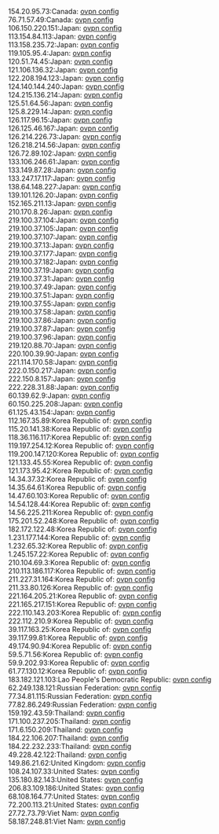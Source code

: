 154.20.95.73:Canada: [ovpn config](vpn/154_20_95_73.ovpn)  
76.71.57.49:Canada: [ovpn config](vpn/76_71_57_49.ovpn)  
106.150.220.151:Japan: [ovpn config](vpn/106_150_220_151.ovpn)  
113.154.84.113:Japan: [ovpn config](vpn/113_154_84_113.ovpn)  
113.158.235.72:Japan: [ovpn config](vpn/113_158_235_72.ovpn)  
119.105.95.4:Japan: [ovpn config](vpn/119_105_95_4.ovpn)  
120.51.74.45:Japan: [ovpn config](vpn/120_51_74_45.ovpn)  
121.106.136.32:Japan: [ovpn config](vpn/121_106_136_32.ovpn)  
122.208.194.123:Japan: [ovpn config](vpn/122_208_194_123.ovpn)  
124.140.144.240:Japan: [ovpn config](vpn/124_140_144_240.ovpn)  
124.215.136.214:Japan: [ovpn config](vpn/124_215_136_214.ovpn)  
125.51.64.56:Japan: [ovpn config](vpn/125_51_64_56.ovpn)  
125.8.229.14:Japan: [ovpn config](vpn/125_8_229_14.ovpn)  
126.117.96.15:Japan: [ovpn config](vpn/126_117_96_15.ovpn)  
126.125.46.167:Japan: [ovpn config](vpn/126_125_46_167.ovpn)  
126.214.226.73:Japan: [ovpn config](vpn/126_214_226_73.ovpn)  
126.218.214.56:Japan: [ovpn config](vpn/126_218_214_56.ovpn)  
126.72.89.102:Japan: [ovpn config](vpn/126_72_89_102.ovpn)  
133.106.246.61:Japan: [ovpn config](vpn/133_106_246_61.ovpn)  
133.149.87.28:Japan: [ovpn config](vpn/133_149_87_28.ovpn)  
133.247.17.117:Japan: [ovpn config](vpn/133_247_17_117.ovpn)  
138.64.148.227:Japan: [ovpn config](vpn/138_64_148_227.ovpn)  
139.101.126.20:Japan: [ovpn config](vpn/139_101_126_20.ovpn)  
152.165.211.13:Japan: [ovpn config](vpn/152_165_211_13.ovpn)  
210.170.8.26:Japan: [ovpn config](vpn/210_170_8_26.ovpn)  
219.100.37.104:Japan: [ovpn config](vpn/219_100_37_104.ovpn)  
219.100.37.105:Japan: [ovpn config](vpn/219_100_37_105.ovpn)  
219.100.37.107:Japan: [ovpn config](vpn/219_100_37_107.ovpn)  
219.100.37.13:Japan: [ovpn config](vpn/219_100_37_13.ovpn)  
219.100.37.177:Japan: [ovpn config](vpn/219_100_37_177.ovpn)  
219.100.37.182:Japan: [ovpn config](vpn/219_100_37_182.ovpn)  
219.100.37.19:Japan: [ovpn config](vpn/219_100_37_19.ovpn)  
219.100.37.31:Japan: [ovpn config](vpn/219_100_37_31.ovpn)  
219.100.37.49:Japan: [ovpn config](vpn/219_100_37_49.ovpn)  
219.100.37.51:Japan: [ovpn config](vpn/219_100_37_51.ovpn)  
219.100.37.55:Japan: [ovpn config](vpn/219_100_37_55.ovpn)  
219.100.37.58:Japan: [ovpn config](vpn/219_100_37_58.ovpn)  
219.100.37.86:Japan: [ovpn config](vpn/219_100_37_86.ovpn)  
219.100.37.87:Japan: [ovpn config](vpn/219_100_37_87.ovpn)  
219.100.37.96:Japan: [ovpn config](vpn/219_100_37_96.ovpn)  
219.120.88.70:Japan: [ovpn config](vpn/219_120_88_70.ovpn)  
220.100.39.90:Japan: [ovpn config](vpn/220_100_39_90.ovpn)  
221.114.170.58:Japan: [ovpn config](vpn/221_114_170_58.ovpn)  
222.0.150.217:Japan: [ovpn config](vpn/222_0_150_217.ovpn)  
222.150.8.157:Japan: [ovpn config](vpn/222_150_8_157.ovpn)  
222.228.31.88:Japan: [ovpn config](vpn/222_228_31_88.ovpn)  
60.139.62.9:Japan: [ovpn config](vpn/60_139_62_9.ovpn)  
60.150.225.208:Japan: [ovpn config](vpn/60_150_225_208.ovpn)  
61.125.43.154:Japan: [ovpn config](vpn/61_125_43_154.ovpn)  
112.167.35.89:Korea Republic of: [ovpn config](vpn/112_167_35_89.ovpn)  
115.20.141.38:Korea Republic of: [ovpn config](vpn/115_20_141_38.ovpn)  
118.36.116.117:Korea Republic of: [ovpn config](vpn/118_36_116_117.ovpn)  
119.197.254.12:Korea Republic of: [ovpn config](vpn/119_197_254_12.ovpn)  
119.200.147.120:Korea Republic of: [ovpn config](vpn/119_200_147_120.ovpn)  
121.133.45.55:Korea Republic of: [ovpn config](vpn/121_133_45_55.ovpn)  
121.173.95.42:Korea Republic of: [ovpn config](vpn/121_173_95_42.ovpn)  
14.34.37.32:Korea Republic of: [ovpn config](vpn/14_34_37_32.ovpn)  
14.35.64.61:Korea Republic of: [ovpn config](vpn/14_35_64_61.ovpn)  
14.47.60.103:Korea Republic of: [ovpn config](vpn/14_47_60_103.ovpn)  
14.54.128.44:Korea Republic of: [ovpn config](vpn/14_54_128_44.ovpn)  
14.56.225.211:Korea Republic of: [ovpn config](vpn/14_56_225_211.ovpn)  
175.201.52.248:Korea Republic of: [ovpn config](vpn/175_201_52_248.ovpn)  
182.172.122.48:Korea Republic of: [ovpn config](vpn/182_172_122_48.ovpn)  
1.231.177.144:Korea Republic of: [ovpn config](vpn/1_231_177_144.ovpn)  
1.232.65.32:Korea Republic of: [ovpn config](vpn/1_232_65_32.ovpn)  
1.245.157.22:Korea Republic of: [ovpn config](vpn/1_245_157_22.ovpn)  
210.104.69.3:Korea Republic of: [ovpn config](vpn/210_104_69_3.ovpn)  
210.113.186.117:Korea Republic of: [ovpn config](vpn/210_113_186_117.ovpn)  
211.227.31.164:Korea Republic of: [ovpn config](vpn/211_227_31_164.ovpn)  
211.33.80.126:Korea Republic of: [ovpn config](vpn/211_33_80_126.ovpn)  
221.164.205.21:Korea Republic of: [ovpn config](vpn/221_164_205_21.ovpn)  
221.165.217.151:Korea Republic of: [ovpn config](vpn/221_165_217_151.ovpn)  
222.110.143.203:Korea Republic of: [ovpn config](vpn/222_110_143_203.ovpn)  
222.112.210.9:Korea Republic of: [ovpn config](vpn/222_112_210_9.ovpn)  
39.117.163.25:Korea Republic of: [ovpn config](vpn/39_117_163_25.ovpn)  
39.117.99.81:Korea Republic of: [ovpn config](vpn/39_117_99_81.ovpn)  
49.174.90.94:Korea Republic of: [ovpn config](vpn/49_174_90_94.ovpn)  
59.5.71.56:Korea Republic of: [ovpn config](vpn/59_5_71_56.ovpn)  
59.9.202.93:Korea Republic of: [ovpn config](vpn/59_9_202_93.ovpn)  
61.77.130.12:Korea Republic of: [ovpn config](vpn/61_77_130_12.ovpn)  
183.182.121.103:Lao People's Democratic Republic: [ovpn config](vpn/183_182_121_103.ovpn)  
62.249.138.121:Russian Federation: [ovpn config](vpn/62_249_138_121.ovpn)  
77.34.81.115:Russian Federation: [ovpn config](vpn/77_34_81_115.ovpn)  
77.82.86.249:Russian Federation: [ovpn config](vpn/77_82_86_249.ovpn)  
159.192.43.59:Thailand: [ovpn config](vpn/159_192_43_59.ovpn)  
171.100.237.205:Thailand: [ovpn config](vpn/171_100_237_205.ovpn)  
171.6.150.209:Thailand: [ovpn config](vpn/171_6_150_209.ovpn)  
184.22.106.207:Thailand: [ovpn config](vpn/184_22_106_207.ovpn)  
184.22.232.233:Thailand: [ovpn config](vpn/184_22_232_233.ovpn)  
49.228.42.122:Thailand: [ovpn config](vpn/49_228_42_122.ovpn)  
149.86.21.62:United Kingdom: [ovpn config](vpn/149_86_21_62.ovpn)  
108.24.107.33:United States: [ovpn config](vpn/108_24_107_33.ovpn)  
135.180.82.143:United States: [ovpn config](vpn/135_180_82_143.ovpn)  
206.83.109.186:United States: [ovpn config](vpn/206_83_109_186.ovpn)  
68.108.164.77:United States: [ovpn config](vpn/68_108_164_77.ovpn)  
72.200.113.21:United States: [ovpn config](vpn/72_200_113_21.ovpn)  
27.72.73.79:Viet Nam: [ovpn config](vpn/27_72_73_79.ovpn)  
58.187.248.81:Viet Nam: [ovpn config](vpn/58_187_248_81.ovpn)  
